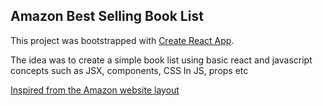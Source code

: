 ## Amazon Best Selling Book List

This project was bootstrapped with [Create React App](https://github.com/facebook/create-react-app).

The idea was to create a simple book list using basic react and javascript concepts such as JSX, components, CSS In JS, props etc

[Inspired from the Amazon website layout](https://www.amazon.com/gp/bestsellers/books)
